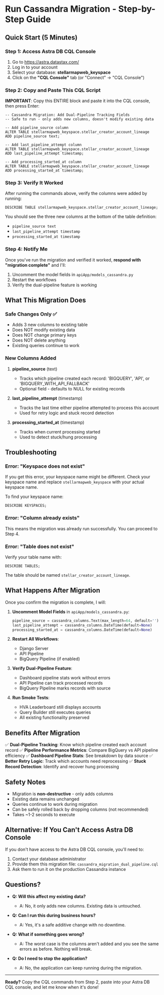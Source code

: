 # Run Cassandra Migration - Step-by-Step Guide

## Quick Start (5 Minutes)

### Step 1: Access Astra DB CQL Console

1. Go to https://astra.datastax.com/
2. Log in to your account
3. Select your database: **stellarmapweb_keyspace**
4. Click on the **"CQL Console"** tab (or "Connect" → "CQL Console")

### Step 2: Copy and Paste This CQL Script

**IMPORTANT**: Copy this ENTIRE block and paste it into the CQL console, then press Enter:

```cql
-- Cassandra Migration: Add Dual-Pipeline Tracking Fields
-- Safe to run - only adds new columns, doesn't modify existing data

-- Add pipeline_source column
ALTER TABLE stellarmapweb_keyspace.stellar_creator_account_lineage 
ADD pipeline_source text;

-- Add last_pipeline_attempt column
ALTER TABLE stellarmapweb_keyspace.stellar_creator_account_lineage 
ADD last_pipeline_attempt timestamp;

-- Add processing_started_at column
ALTER TABLE stellarmapweb_keyspace.stellar_creator_account_lineage 
ADD processing_started_at timestamp;
```

### Step 3: Verify It Worked

After running the commands above, verify the columns were added by running:

```cql
DESCRIBE TABLE stellarmapweb_keyspace.stellar_creator_account_lineage;
```

You should see the three new columns at the bottom of the table definition:
- `pipeline_source text`
- `last_pipeline_attempt timestamp`
- `processing_started_at timestamp`

### Step 4: Notify Me

Once you've run the migration and verified it worked, **respond with "migration complete"** and I'll:
1. Uncomment the model fields in `apiApp/models_cassandra.py`
2. Restart the workflows
3. Verify the dual-pipeline feature is working

## What This Migration Does

### Safe Changes Only ✅
- Adds 3 new columns to existing table
- Does NOT modify existing data
- Does NOT change primary keys
- Does NOT delete anything
- Existing queries continue to work

### New Columns Added

1. **pipeline_source** (text)
   - Tracks which pipeline created each record: 'BIGQUERY', 'API', or 'BIGQUERY_WITH_API_FALLBACK'
   - Optional field - defaults to NULL for existing records

2. **last_pipeline_attempt** (timestamp)
   - Tracks the last time either pipeline attempted to process this account
   - Used for retry logic and stuck record detection

3. **processing_started_at** (timestamp)
   - Tracks when current processing started
   - Used to detect stuck/hung processing

## Troubleshooting

### Error: "Keyspace does not exist"

If you get this error, your keyspace name might be different. Check your keyspace name and replace `stellarmapweb_keyspace` with your actual keyspace name.

To find your keyspace name:
```cql
DESCRIBE KEYSPACES;
```

### Error: "Column already exists"

This means the migration was already run successfully. You can proceed to Step 4.

### Error: "Table does not exist"

Verify your table name with:
```cql
DESCRIBE TABLES;
```

The table should be named `stellar_creator_account_lineage`.

## What Happens After Migration

Once you confirm the migration is complete, I will:

1. **Uncomment Model Fields** in `apiApp/models_cassandra.py`:
   ```python
   pipeline_source = cassandra_columns.Text(max_length=64, default='')
   last_pipeline_attempt = cassandra_columns.DateTime(default=None)
   processing_started_at = cassandra_columns.DateTime(default=None)
   ```

2. **Restart All Workflows**:
   - Django Server
   - API Pipeline
   - BigQuery Pipeline (if enabled)

3. **Verify Dual-Pipeline Feature**:
   - Dashboard pipeline stats work without errors
   - API Pipeline can track processed records
   - BigQuery Pipeline marks records with source

4. **Run Smoke Tests**:
   - HVA Leaderboard still displays accounts
   - Query Builder still executes queries
   - All existing functionality preserved

## Benefits After Migration

✅ **Dual-Pipeline Tracking**: Know which pipeline created each account record
✅ **Pipeline Performance Metrics**: Compare BigQuery vs API pipeline efficiency
✅ **Dashboard Pipeline Stats**: See breakdown by data source
✅ **Better Retry Logic**: Track which accounts need reprocessing
✅ **Stuck Record Detection**: Identify and recover hung processing

## Safety Notes

- Migration is **non-destructive** - only adds columns
- Existing data remains unchanged
- Queries continue to work during migration
- Can be safely rolled back by dropping columns (not recommended)
- Takes ~1-2 seconds to execute

## Alternative: If You Can't Access Astra DB Console

If you don't have access to the Astra DB CQL console, you'll need to:

1. Contact your database administrator
2. Provide them this migration file: `cassandra_migration_dual_pipeline.cql`
3. Ask them to run it on the production Cassandra instance

## Questions?

- **Q: Will this affect my existing data?**
  - A: No, it only adds new columns. Existing data is untouched.

- **Q: Can I run this during business hours?**
  - A: Yes, it's a safe additive change with no downtime.

- **Q: What if something goes wrong?**
  - A: The worst case is the columns aren't added and you see the same errors as before. Nothing will break.

- **Q: Do I need to stop the application?**
  - A: No, the application can keep running during the migration.

---

**Ready?** Copy the CQL commands from Step 2, paste into your Astra DB CQL console, and let me know when it's done!
